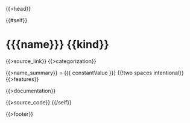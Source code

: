 {{>head}}

{{#self}}
# {{{name}}} {{kind}}

{{>source_link}}
{{>categorization}}

{{>name_summary}} = {{{ constantValue }}}  {{!two spaces intentional}}
{{>features}}

{{>documentation}}

{{>source_code}}
{{/self}}

{{>footer}}
